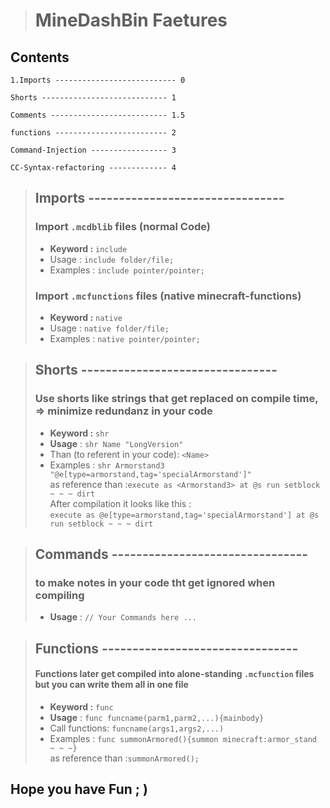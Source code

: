 > # MineDashBin Faetures 


 <!-- TOC -->
## Contents
    1.Imports --------------------------- 0
    
    Shorts ---------------------------- 1

    Comments -------------------------- 1.5

    functions ------------------------- 2

    Command-Injection ----------------- 3

    CC-Syntax-refactoring ------------- 4

<!-- TOC -->

> ## Imports --------------------------------
> ### Import `.mcdblib` files (normal Code)
> * **Keyword :** `include` 
> * Usage : `include folder/file;`
> * Examples : `include pointer/pointer;`
> ### Import `.mcfunctions` files (native minecraft-functions)
> * **Keyword :** `native` 
> * Usage : `native folder/file;`
> * Examples : `native pointer/pointer;`

> ## Shorts --------------------------------
> ### Use shorts like strings that get replaced on compile time,<br> => minimize redundanz in your code
> * **Keyword :** `shr` 
> * **Usage** : `shr Name "LongVersion"`
> * Than (to referent in your code): `<Name>`
> * Examples : `shr Armorstand3 "@e[type=armorstand,tag='specialArmorstand']"` <br> as reference than :`execute as <Armorstand3> at @s run setblock ~ ~ ~ dirt`<br> After compilation it looks like this : <br>`execute as @e[type=armorstand,tag='specialArmorstand'] at @s run setblock ~ ~ ~ dirt`


> ## Commands --------------------------------
> ### to make notes in your code tht get ignored when compiling
> * **Usage** : `// Your Commands here ...`



> ## Functions --------------------------------
> #### Functions later get compiled into alone-standing `.mcfunction` files but you can write them all in one file
> * **Keyword :** `func` 
> * **Usage** : `func funcname(parm1,parm2,...){mainbody}`
> * Call functions: `funcname(args1,args2,...)`
> * Examples : `func summonArmored(){summon minecraft:armor_stand ~ ~ ~}` <br> as reference than :`summonArmored();`
> 



## Hope you have Fun ; ) 


